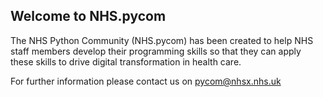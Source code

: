 ## Welcome to NHS.pycom

The NHS Python Community (NHS.pycom) has been created to help NHS staff members develop their programming skills so that they can apply these skills to drive digital transformation in health care.

For further information please contact us on <pycom@nhsx.nhs.uk>
